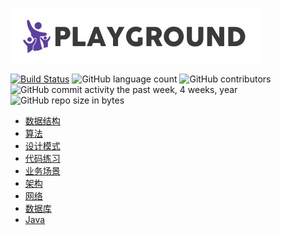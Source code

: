 ![](logo.jpg)

[![Build Status](https://travis-ci.org/pojozhang/playground.svg?branch=master)](https://travis-ci.org/pojozhang/playground) ![GitHub language count](https://img.shields.io/github/languages/count/pojozhang/playground.svg) ![GitHub contributors](https://img.shields.io/github/contributors/pojozhang/playground.svg) ![GitHub commit activity the past week, 4 weeks, year](https://img.shields.io/github/commit-activity/w/pojozhang/playground.svg) ![GitHub repo size in bytes](https://img.shields.io/github/repo-size/pojozhang/playground.svg)

- [数据结构](problems/structure/README.md)
- [算法](problems/algorithm/README.md)
- [设计模式](problems/design-pattern/README.md)
- [代码练习](problems/coding-dojo/README.md)
- [业务场景](problems/business/README.md)
- [架构](problems/architecture/README.md) 
- [网络](problems/net/README.md)
- [数据库](problems/database/README.md)
- [Java](problems/java/README.md)
